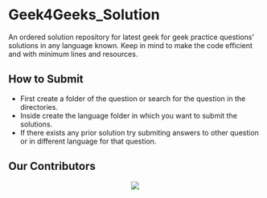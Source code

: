 # Geek4Geeks_Solution
An ordered solution repository for latest geek for geek practice questions' solutions in any language known. Keep in mind to make the code efficient and with minimum lines and resources.

## How to Submit
* First create a folder of the question or search for the question in the directories.
* Inside create the language folder in which you want to submit the solutions.
* If there exists any prior solution try submiting answers to other question or in different language for that question.

## Our Contributors
<p align="center"><a href="https://github.com/PreyumKr/Geek4Geeks_Solution/graphs/contributors">
  <img src="https://contributors-img.web.app/image?repo=PreyumKr/Geek4Geeks_Solution" />
</a></p>